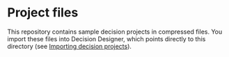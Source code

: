 # Project files

This repository contains sample decision projects in compressed files. You import these files into Decision Designer, which points directly to this directory (see [Importing decision projects](https://www.ibm.com/support/knowledgecenter/SSYHZ8_20.0.x/com.ibm.dba.aid/topics/tsk_import_projects.html)).

